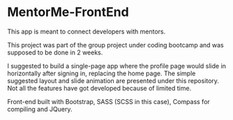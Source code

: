 # MentorMe-FrontEnd

This app is meant to connect developers with mentors. 

This project was part of the group project under coding bootcamp and was supposed to be done in 2 weeks.

I suggested to build a single-page app where the profile page would slide in horizontally after signing in, replacing the home page. 
The simple suggested layout and slide animation are presented under this repository. Not all the features have got developed because of limited time.

Front-end built with Bootstrap, SASS (SCSS in this case), Compass for compiling and JQuery.
